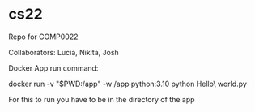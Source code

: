 # cs22

Repo for COMP0022

Collaborators: Lucia, Nikita, Josh

Docker App run command:

docker run -v "$PWD:/app" -w /app python:3.10 python Hello\ world.py

For this to run you have to be in the directory of the app

